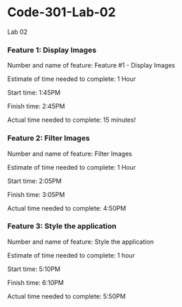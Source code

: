 # Code-301-Lab-02
Lab 02



### Feature 1: Display Images

Number and name of feature: Feature #1 - Display Images

Estimate of time needed to complete: 1 Hour

Start time: 1:45PM

Finish time: 2:45PM

Actual time needed to complete: 15 minutes!



### Feature 2: Filter Images

Number and name of feature: Filter Images

Estimate of time needed to complete: 1 Hour

Start time: 2:05PM

Finish time: 3:05PM

Actual time needed to complete: 4:50PM



### Feature 3: Style the application

Number and name of feature: Style the application

Estimate of time needed to complete: 1 hour

Start time: 5:10PM

Finish time: 6:10PM

Actual time needed to complete: 5:50PM
